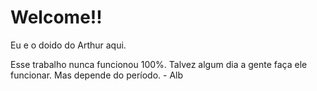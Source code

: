 Welcome!!
==
Eu e o doido do Arthur aqui.

Esse trabalho nunca funcionou 100%. Talvez algum dia a gente faça ele funcionar. Mas depende do período. - Alb
